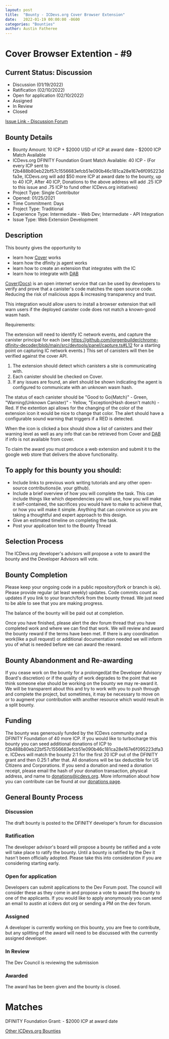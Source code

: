 ```yaml
---
layout: post
title:  "Bounty - ICDevs.org Cover Browser Extension"
date:   2022-01-19 00:00:00 -0600
categories: "Bounties"
author: Austin Fatheree
---
```


# Cover Browser Extention - #9

## Current Status: Discussion

* Discussion (01/19/2022)
* Ratification (02/10/2022)
* Open for application (02/10/2022)
* Assigned 
* In Review 
* Closed 

[Issue Link - Discussion Forum](https://forum.dfinity.org/t/icdevs-org-bounty-9-cover-browser-plugin/10485)

## Bounty Details

* Bounty Amount: 10 ICP + $2000 USD of ICP at award date - $2000 ICP Match Available
* ICDevs.org DFINITY Foundation Grant Match Available: 40 ICP - (For every ICP sent to f2b488b80eb22bf57c1556683efcb51e090b46c181ca28e167e6f095223dfa3e, ICDevs.org will add $50 more ICP at award date to the bounty, up to 40 ICP, After 40 ICP, Donations to the above address will add .25 ICP to this issue and .75 ICP to fund other ICDevs.org initiatives)
* Project Type: Single Contributor
* Opened: 01/25/2021
* Time Commitment: Days
* Project Type: Traditional
* Experience Type: Intermediate - Web Dev; Intermediate - API Integration
* Issue Type: Web Extension Development

## Description

This bounty gives the opportunity to

* learn how [Cover](https://covercode.ooo/) works
* learn how the dfinity js agent works
* learn how to create an extension that integrates with the IC
* learn how to integrate with [DAB](https://dab.ooo/)

[Cover(Docs)](https://docs.covercode.ooo/) is an open internet service that can be used by developers to verify and prove that a canister's code matches the open source code. Reducing the risk of malicious apps & increasing transparency and trust.

This integration would allow users to install a browser extension that will warn users if the deployed canister code does not match a known-good wasm hash.

Requirements:

The extension will need to identify IC network events, and capture the canister principal for each (see https://github.com/jorgenbuilder/chrome-dfinity-decoder/blob/main/src/devtools/panel/capture.ts#L12 for a starting point on capturing IC network events.) This set of canisters will then be verified against the cover API.

1.  The extension should detect which canisters a site is communicating with.
2.  Each canister should be checked on Cover.
3.  If any issues are found, an alert should be shown indicating the agent is configured to communicate with an unknown wasm hash. 

The status of each canister should be "Good to Go(Match)" - Green, "Warning(Unknown Canister)" - Yellow, "Exception(Hash doesn't match) - Red.  If the extention api allows for the changing of the color of the extension icon it would be nice to change that color. The alert should have a configurable sound warning that triggers if a RED is detected.  

When the icon is clicked a box should show a list of canisters and their warning level as well as any info that can be retrieved from Cover and [DAB](https://docs.dab.ooo/canister-list/getting-started/) if info is not available from cover.

To claim the award you must produce a web extension and submit it to the google web store that delivers the above functionality.

## To apply for this bounty you should:

* Include links to previous work writing tutorials and any other open-source contributions(ie. your github).
* Include a brief overview of how you will complete the task. This can include things like which dependencies you will use, how you will make it self-contained, the sacrifices you would have to make to achieve that, or how you will make it simple. Anything that can convince us you are taking a thoughtful and expert approach to this design.
* Give an estimated timeline on completing the task.
* Post your application text to the Bounty Thread

## Selection Process

The ICDevs.org developer's advisors will propose a vote to award the bounty and the Developer Advisors will vote.

## Bounty Completion

Please keep your ongoing code in a public repository(fork or branch is ok). Please provide regular (at least weekly) updates.  Code commits count as updates if you link to your branch/fork from the bounty thread.  We just need to be able to see that you are making progress.

The balance of the bounty will be paid out at completion.

Once you have finished, please alert the dev forum thread that you have completed work and where we can find that work.  We will review and award the bounty reward if the terms have been met.  If there is any coordination work(like a pull request) or additional documentation needed we will inform you of what is needed before we can award the reward.

## Bounty Abandonment and Re-awarding

If you cease work on the bounty for a prolonged(at the Developer Advisory Board's discretion) or if the quality of work degrades to the point that we think someone else should be working on the bounty we may re-award it.  We will be transparent about this and try to work with you to push through and complete the project, but sometimes, it may be necessary to move on or to augment your contribution with another resource which would result in a split bounty.

## Funding

The bounty was generously funded by the ICDevs community and a DFINITY Foundation of 40 more ICP. If you would like to turbocharge this bounty you can seed additional donations of ICP to f2b488b80eb22bf57c1556683efcb51e090b46c181ca28e167e6f095223dfa3e.  ICDevs will match the bounty 2:1 for the first 20 ICP out of the DFINITY grant and then 0.25:1 after that.  All donations will be tax deductible for US Citizens and Corporations.  If you send a donation and need a donation receipt, please email the hash of your donation transaction, physical address, and name to donations@icdevs.org.  More information about how you can contribute can be found at our [donations page](https://icdevs.org/donations.html).


## General Bounty Process

### Discussion

The draft bounty is posted to the DFINITY developer's forum for discussion

### Ratification

The developer advisor's board will propose a bounty be ratified and a vote will take place to ratify the bounty.  Until a bounty is ratified by the Dev it hasn't been officially adopted. Please take this into consideration if you are considering starting early.

### Open for application

Developers can submit applications to the Dev Forum post.  The council will consider these as they come in and propose a vote to award the bounty to one of the applicants.  If you would like to apply anonymously you can send an email to austin at icdevs dot org or sending a PM on the dev forum.

### Assigned

A developer is currently working on this bounty, you are free to contribute, but any splitting of the award will need to be discussed with the currently assigned developer.

### In Review

The Dev Council is reviewing the submission

### Awarded

The award has be been given and the bounty is closed.

# Matches

DFINITY Foundation Grant: - $2000 ICP at award date


[Other ICDevs.org Bounties](https://icdevs.org/bounties.html)

